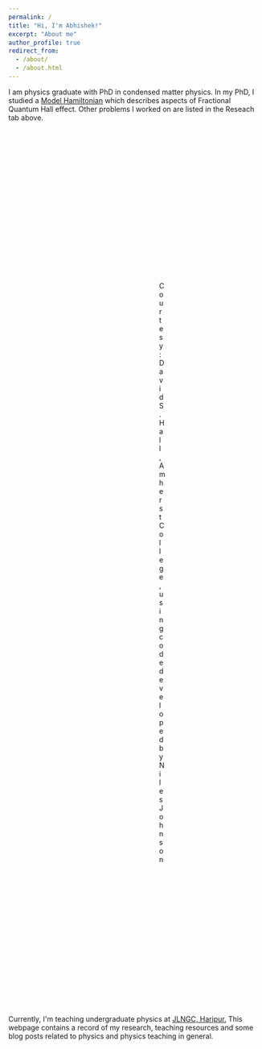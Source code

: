 ```yaml
---
permalink: /
title: "Hi, I'm Abhishek!"
excerpt: "About me"
author_profile: true
redirect_from: 
  - /about/
  - /about.html
---
```


I am physics graduate with PhD in condensed matter physics. In my PhD, I studied a <a href="https://journals.aps.org/prl/abstract/10.1103/PhysRevLett.126.136601" target="_blank">Model Hamiltonian</a> which describes aspects of Fractional Quantum Hall effect. Other problems I worked on are listed in the Reseach tab above. 

<figure style="margin: 0 auto;  text-align: center; margin: 300px;">
  <img src="../images/knotSoliton.jpg" atl="Soliton" style="width: 300px;">
  <figcaption>Courtesy: David S. Hall, Amherst College, using code developed by Niles Johnson</figcaption>
</figure>

Currently, I'm teaching undergraduate physics at <a href="https://www.jlngcharipurmanali.ac.in/" target="_blank">JLNGC, Haripur.</a> This webpage contains a record of my research, teaching resources and some blog posts related to physics and physics teaching in general.